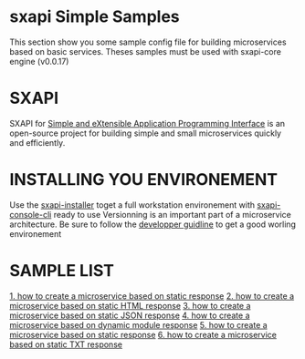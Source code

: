 # sxapi Simple Samples

This section show you some sample config file for building microservices based on basic services. Theses samples must be used with sxapi-core engine (v0.0.17) 

SXAPI
=====
SXAPI for [Simple and eXtensible Application Programming Interface](https://github.com/startxfr/sxapi-core) 
is an open-source project for building simple and small microservices quickly and efficiently.

INSTALLING YOU ENVIRONEMENT
===========================
Use the [sxapi-installer](https://github.com/startxfr/sxapi-installer/blob/v0.0.17/README.md) toget a full workstation environement with 
[sxapi-console-cli](https://github.com/startxfr/sxapi-console/blob/v0.0.17/docs/2.CLI.md) ready to use
Versionning is an important part of a microservice architecture. Be sure to follow the [developper guidline](https://github.com/startxfr/sxapi-core/blob/v0.0.17/docs/2.Develop.md) to get a good worling environement

SAMPLE LIST
===========
[1. how to create a microservice based on static response](hello/README.md)
[2. how to create a microservice based on static HTML response](html/README.md)
[3. how to create a microservice based on static JSON response](json/README.md)
[4. how to create a microservice based on dynamic module response](module/README.md)
[5. how to create a microservice based on static response](ping/README.md)
[6. how to create a microservice based on static TXT response](txt/README.md)